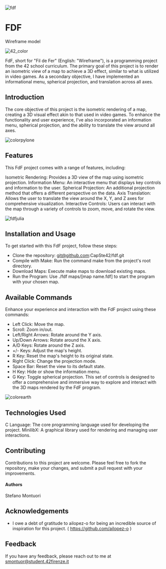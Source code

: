 ![fdf](https://github.com/user-attachments/assets/430197e1-8d1f-41d8-8c8b-c9fdaea313dd)



# FDF 
Wireframe model


![42_color](https://github.com/user-attachments/assets/03655364-0b11-4236-ae29-81fd5729c42a)


FdF, short for "Fil de Fer" (English: "Wireframe"), is a programming project from the 42 school curriculum. The primary goal of this project is to render an isometric view of a map to achieve a 3D effect, similar to what is utilized in video games. As a secondary objective, I have implemented an informational menu, spherical projection, and translation across all axes.

## Introduction
The core objective of this project is the isometric rendering of a map, creating a 3D visual effect akin to that used in video games. To enhance the functionality and user experience, I've also incorporated an information menu, spherical projection, and the ability to translate the view around all axes.


![colorpylone](https://github.com/user-attachments/assets/a78977c9-6eb7-496b-bb5d-3115cf92ff0c)


## Features
This FdF project comes with a range of features, including:

Isometric Rendering: Provides a 3D view of the map using isometric projection.
Information Menu: An interactive menu that displays key controls and information to the user.
Spherical Projection: An additional projection method that offers a different perspective on the data.
Axis Translation: Allows the user to translate the view around the X, Y, and Z axes for comprehensive visualization.
Interactive Controls: Users can interact with the map through a variety of controls to zoom, move, and rotate the view.


![fdfjulia](https://github.com/user-attachments/assets/0d8d3721-4bb3-419a-9d65-afc1d737cca2)


## Installation and Usage
To get started with this FdF project, follow these steps:

- Clone the repository: git@github.com:CapSte42/fdf.git
- Compile with Make: Run the command make from the project's root directory.
- Download Maps: Execute make maps to download existing maps.
- Run the Program: Use ./fdf maps/[map name.fdf] to start the program with your chosen map.

## Available Commands
Enhance your experience and interaction with the FdF project using these commands:

- Left Click: Move the map.
- Scroll: Zoom in/out.
- Left/Right Arrows: Rotate around the Y axis.
- Up/Down Arrows: Rotate around the X axis.
- A/D Keys: Rotate around the Z axis.
- +/- Keys: Adjust the map's height.
- R Key: Reset the map's height to its original state.
- Right Click: Change the projection mode.
- Space Bar: Reset the view to its default state.
- H Key: Hide or show the information menu.
- G Key: Toggle spherical projection.
This set of controls is designed to offer a comprehensive and immersive way to explore and interact with the 3D maps rendered by the FdF program.


![colorearth](https://github.com/user-attachments/assets/3fd742ef-e2db-4754-b020-8ddfaeb13919)


## Technologies Used
C Language: The core programming language used for developing the project.
MinilibX: A graphical library used for rendering and managing user interactions.

## Contributing
Contributions to this project are welcome. Please feel free to fork the repository, make your changes, and submit a pull request with your improvements.


#### Authors
Stefano Montuori 




## Acknowledgements

 - I owe a debt of gratitude to ailopez-o for being an incredible source of inspiration for this project.
   ( https://github.com/ailopez-o )


## Feedback

If you have any feedback, please reach out to me at smontuor@student.42firenze.it
